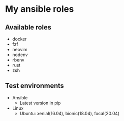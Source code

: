 # My ansible roles

## Available roles
- docker
- fzf
- neovim
- nodenv
- rbenv
- rust
- zsh

## Test environments
- Ansible
  - Latest version in pip
- Linux
  - Ubuntu: xenial(16.04), bionic(18.04), focal(20.04)
